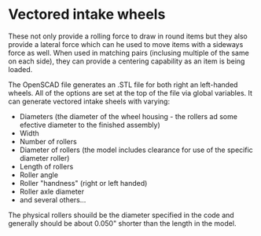 # Vectored intake wheels

These not only provide a rolling force to draw in round items but they also provide a lateral force which can he used to move
items with a sideways force as well.  When used in matching pairs (inclusing multiple of the same on each side), they can provide
a centering capability as an item is being loaded.

The OpenSCAD file generates an .STL file for both right an left-handed wheels.  All of the options are set at the top of the
file via global variables.  It can generate vectored intake sheels with varying:

* Diameters (the diameter of the wheel housing - the rollers ad some efective diameter to the finished assembly)
* Width
* Number of rollers
* Diameter of rollers (the model includes clearance for use of the specific diameter roller)
* Length of rollers
* Roller angle
* Roller "handness" (right or left handed)
* Roller axle diameter
* and several others...

The physical rollers shouild be the diameter specified in the code and generally should be
about 0.050" shorter than the length in the model.
